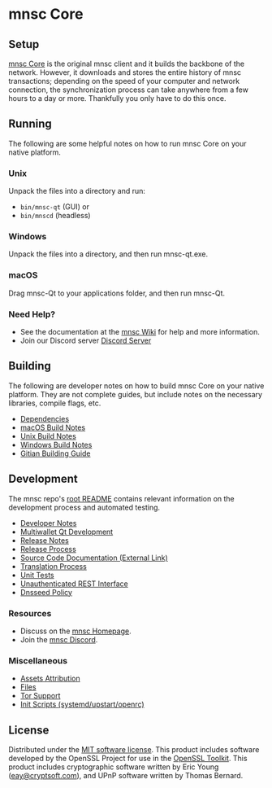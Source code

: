 mnsc Core
=============

Setup
---------------------
[mnsc Core](https://mnsaving.com/) is the original mnsc client and it builds the backbone of the network. However, it downloads and stores the entire history of mnsc transactions; depending on the speed of your computer and network connection, the synchronization process can take anywhere from a few hours to a day or more. Thankfully you only have to do this once.

Running
---------------------
The following are some helpful notes on how to run mnsc Core on your native platform.

### Unix

Unpack the files into a directory and run:

- `bin/mnsc-qt` (GUI) or
- `bin/mnscd` (headless)

### Windows

Unpack the files into a directory, and then run mnsc-qt.exe.

### macOS

Drag mnsc-Qt to your applications folder, and then run mnsc-Qt.

### Need Help?

* See the documentation at the [mnsc Wiki](https://github.com/mnsc/mnsc)
for help and more information.
* Join our Discord server [Discord Server](https://discord.gg/sfvGvVPhpJ)

Building
---------------------
The following are developer notes on how to build mnsc Core on your native platform. They are not complete guides, but include notes on the necessary libraries, compile flags, etc.

- [Dependencies](dependencies.md)
- [macOS Build Notes](build-osx.md)
- [Unix Build Notes](build-unix.md)
- [Windows Build Notes](build-windows.md)
- [Gitian Building Guide](gitian-building.md)

Development
---------------------
The mnsc repo's [root README](/README.md) contains relevant information on the development process and automated testing.

- [Developer Notes](developer-notes.md)
- [Multiwallet Qt Development](multiwallet-qt.md)
- [Release Notes](release-notes.md)
- [Release Process](release-process.md)
- [Source Code Documentation (External Link)](https://github.com/mnsc/mnsc)
- [Translation Process](translation_process.md)
- [Unit Tests](unit-tests.md)
- [Unauthenticated REST Interface](REST-interface.md)
- [Dnsseed Policy](dnsseed-policy.md)

### Resources
* Discuss on the [mnsc Homepage](https://github.com/mnsc/mnsc).
* Join the [mnsc Discord](https://discord.gg/sfvGvVPhpJ).

### Miscellaneous
- [Assets Attribution](assets-attribution.md)
- [Files](files.md)
- [Tor Support](tor.md)
- [Init Scripts (systemd/upstart/openrc)](init.md)

License
---------------------
Distributed under the [MIT software license](/COPYING).
This product includes software developed by the OpenSSL Project for use in the [OpenSSL Toolkit](https://www.openssl.org/). This product includes
cryptographic software written by Eric Young ([eay@cryptsoft.com](mailto:eay@cryptsoft.com)), and UPnP software written by Thomas Bernard.

